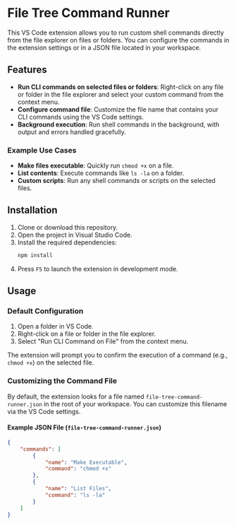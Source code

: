 # File Tree Command Runner

This VS Code extension allows you to run custom shell commands directly from the file explorer on files or folders. You can configure the commands in the extension settings or in a JSON file located in your workspace.

## Features

- **Run CLI commands on selected files or folders**: Right-click on any file or folder in the file explorer and select your custom command from the context menu.
- **Configure command file**: Customize the file name that contains your CLI commands using the VS Code settings.
- **Background execution**: Run shell commands in the background, with output and errors handled gracefully.

### Example Use Cases

- **Make files executable**: Quickly run `chmod +x` on a file.
- **List contents**: Execute commands like `ls -la` on a folder.
- **Custom scripts**: Run any shell commands or scripts on the selected files.

## Installation

1. Clone or download this repository.
2. Open the project in Visual Studio Code.
3. Install the required dependencies:
   ```bash
   npm install
   ```
4. Press `F5` to launch the extension in development mode.

## Usage

### Default Configuration

1. Open a folder in VS Code.
2. Right-click on a file or folder in the file explorer.
3. Select "Run CLI Command on File" from the context menu.

The extension will prompt you to confirm the execution of a command (e.g., `chmod +x`) on the selected file.

### Customizing the Command File

By default, the extension looks for a file named `file-tree-command-runner.json` in the root of your workspace. You can customize this filename via the VS Code settings.

#### Example JSON File (`file-tree-command-runner.json`)

```json
{
	"commands": [
		{
			"name": "Make Executable",
			"command": "chmod +x"
		},
		{
			"name": "List Files",
			"command": "ls -la"
		}
	]
}
```
